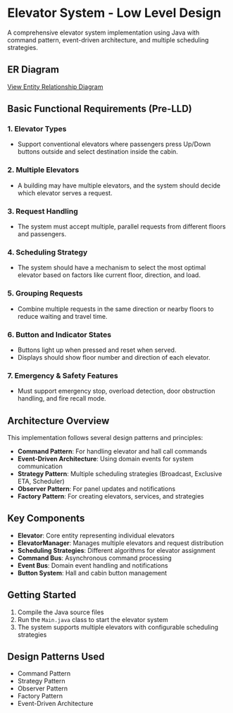 # Elevator System - Low Level Design

A comprehensive elevator system implementation using Java with command pattern, event-driven architecture, and multiple scheduling strategies.

## ER Diagram

[View Entity Relationship Diagram](https://app.eraser.io/workspace/xD9jCdB8ZG5LSphhWETP)

## Basic Functional Requirements (Pre-LLD)

### 1. Elevator Types
- Support conventional elevators where passengers press Up/Down buttons outside and select destination inside the cabin.

### 2. Multiple Elevators
- A building may have multiple elevators, and the system should decide which elevator serves a request.

### 3. Request Handling
- The system must accept multiple, parallel requests from different floors and passengers.

### 4. Scheduling Strategy
- The system should have a mechanism to select the most optimal elevator based on factors like current floor, direction, and load.

### 5. Grouping Requests
- Combine multiple requests in the same direction or nearby floors to reduce waiting and travel time.

### 6. Button and Indicator States
- Buttons light up when pressed and reset when served.
- Displays should show floor number and direction of each elevator.

### 7. Emergency & Safety Features
- Must support emergency stop, overload detection, door obstruction handling, and fire recall mode.

## Architecture Overview

This implementation follows several design patterns and principles:

- **Command Pattern**: For handling elevator and hall call commands
- **Event-Driven Architecture**: Using domain events for system communication
- **Strategy Pattern**: Multiple scheduling strategies (Broadcast, Exclusive ETA, Scheduler)
- **Observer Pattern**: For panel updates and notifications
- **Factory Pattern**: For creating elevators, services, and strategies

## Key Components

- **Elevator**: Core entity representing individual elevators
- **ElevatorManager**: Manages multiple elevators and request distribution
- **Scheduling Strategies**: Different algorithms for elevator assignment
- **Command Bus**: Asynchronous command processing
- **Event Bus**: Domain event handling and notifications
- **Button System**: Hall and cabin button management

## Getting Started

1. Compile the Java source files
2. Run the `Main.java` class to start the elevator system
3. The system supports multiple elevators with configurable scheduling strategies

## Design Patterns Used

- Command Pattern
- Strategy Pattern
- Observer Pattern
- Factory Pattern
- Event-Driven Architecture
